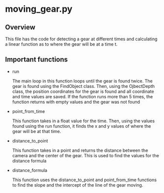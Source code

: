 # moving_gear.py

## Overview

This file has the code for detecting a gear at different times and calculating a linear function as to where the gear will be at a time t.

## Important functions

* run

    The main loop in this function loops until the gear is found twice. The gear is found using the FindObject class. Then, using the OjbectDepth class, the position coordinates for the gear is found and all coordinate and time values are saved. If the function runs more than 5 times, the function returns with empty values and the gear was not found

* point_from_time

    This function takes in a float value for the time. Then, using the values found using the run function, it finds the x and y values of where the gear will be at that time.

* distance_to_point

    This function takes in a point and returns the distance between the camera and the center of the gear. This is used to find the values for the distance formula

* distance_formula

    This function uses the distance_to_point and point_from_time functions to find the slope and the intercept of the line of the gear moving.
